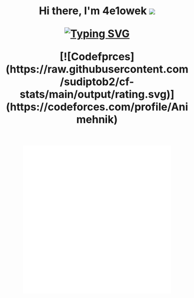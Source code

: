 <h1 align="center">Hi there, I'm 4e1owek
<img src="https://github.com/blackcater/blackcater/raw/main/images/Hi.gif" height="32"/>
  <br>
  
  [![Typing SVG](https://readme-typing-svg.herokuapp.com?color=%2336BCF7&lines=Just+a+man+from+Russia)](https://git.io/typing-svg)
  
  <div align=>
  [![Codefprces](https://raw.githubusercontent.com/sudiptob2/cf-stats/main/output/rating.svg)](https://codeforces.com/profile/Animehnik)
  </div>
  <br>
</h1>
<div align="center">
<img src="example.svg" width="400" height="400" alt="box">
</div>
